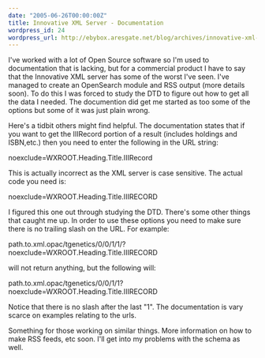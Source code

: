 ```yaml
---
date: "2005-06-26T00:00:00Z"
title: Innovative XML Server - Documentation
wordpress_id: 24
wordpress_url: http://ebybox.aresgate.net/blog/archives/innovative-xml-server-documentation/
---
```

I've worked with a lot of Open Source software so I'm used to documentation that is lacking, but for a commercial product I have to say that the Innovative XML server has some of the worst I've seen. I've managed to create an OpenSearch module and RSS output (more details soon). To do this I was forced to study the DTD to figure out how to get all the data I needed. The documention did get me started as too some of the options but some of it was just plain wrong.

Here's a tidbit others might find helpful. The documentation states that if you want to get the IIIRecord portion of a result (includes holdings and ISBN,etc.) then you need to enter the following in the URL string:

noexclude=WXROOT.Heading.Title.IIIRecord

This is actually incorrect as the XML server is case sensitive. The actual code you need is:

noexclude=WXROOT.Heading.Title.IIIRECORD

I figured this one out through studying the DTD. There's some other things that caught me up. In order to use these options you need to make sure there is no trailing slash on the URL. For example:

path.to.xml.opac/tgenetics/0/0/1/1/?noexclude=WXROOT.Heading.Title.IIIRECORD

will not return anything, but the following will:

path.to.xml.opac/tgenetics/0/0/1/1?noexclude=WXROOT.Heading.Title.IIIRECORD

Notice that there is no slash after the last "1". The documentation is vary scarce on examples relating to the urls.

Something for those working on similar things. More information on how to make RSS feeds, etc soon. I'll get into my problems with the schema as well.
